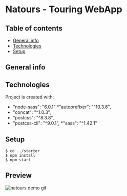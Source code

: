 # Natours - Touring WebApp</h1>


## Table of contents

* [General info](#general-info)
* [Technologies](#technologies)
* [Setup](#setup)


## General info



## Technologies
Project is created with:
* "node-sass": "6.0.1"
*"autoprefixer": "^10.3.6",
 *   "concat": "^1.0.3",
  *  "postcss": "^8.3.8",
   * "postcss-cli": "^9.0.1",
    *"sass": "^1.42.1"


## Setup

```
$ cd ../starter
$ npm install
$ npm start
```

## Preview
<!-- ![link](https://github.com/cantidosan/Natours/blob/master/images/natours.JPG?raw=true) -->



![natours demo gif](https://user-images.githubusercontent.com/82469261/168632708-3bd9f9be-26b7-45b6-9038-bc60e1264acf.gif)
